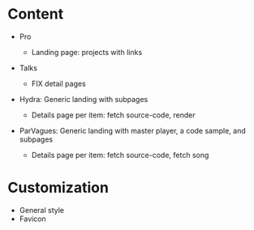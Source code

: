# Content
- Pro
  - Landing page: projects with links
- Talks
  - FIX detail pages

- Hydra: Generic landing with subpages
  - Details page per item: fetch source-code, render
- ParVagues: Generic landing with master player, a code sample, and subpages
  - Details page per item: fetch source-code, fetch song

# Customization
- General style
- Favicon
